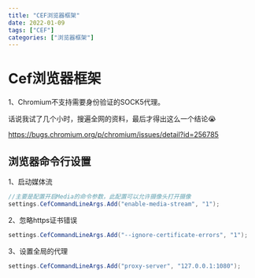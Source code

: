 ```yaml
---
title: "CEF浏览器框架"
date: 2022-01-09
tags: ["CEF"]
categories: ["浏览器框架"]
---
```


# Cef浏览器框架

1、Chromium不支持需要身份验证的SOCK5代理。

话说我试了几个小时，搜遍全网的资料，最后才得出这么一个结论😭

https://bugs.chromium.org/p/chromium/issues/detail?id=256785



## 浏览器命令行设置

1、启动媒体流

```c#
//主要是配置开启Media的命令参数，此配置可以允许摄像头打开摄像
settings.CefCommandLineArgs.Add("enable-media-stream", "1");
```

2、忽略https证书错误

```c#
settings.CefCommandLineArgs.Add("--ignore-certificate-errors", "1");
```

3、设置全局的代理

```c#
settings.CefCommandLineArgs.Add("proxy-server", "127.0.0.1:1080");
```

